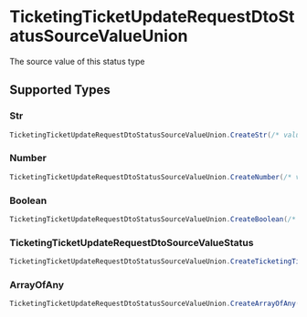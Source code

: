 # TicketingTicketUpdateRequestDtoStatusSourceValueUnion

The source value of this status type


## Supported Types

### Str

```csharp
TicketingTicketUpdateRequestDtoStatusSourceValueUnion.CreateStr(/* values here */);
```

### Number

```csharp
TicketingTicketUpdateRequestDtoStatusSourceValueUnion.CreateNumber(/* values here */);
```

### Boolean

```csharp
TicketingTicketUpdateRequestDtoStatusSourceValueUnion.CreateBoolean(/* values here */);
```

### TicketingTicketUpdateRequestDtoSourceValueStatus

```csharp
TicketingTicketUpdateRequestDtoStatusSourceValueUnion.CreateTicketingTicketUpdateRequestDtoSourceValueStatus(/* values here */);
```

### ArrayOfAny

```csharp
TicketingTicketUpdateRequestDtoStatusSourceValueUnion.CreateArrayOfAny(/* values here */);
```
